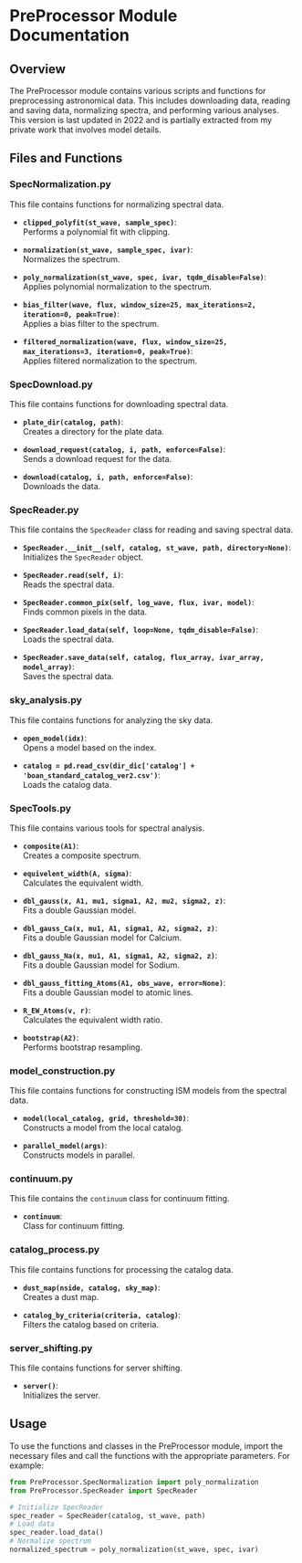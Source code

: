 # PreProcessor Module Documentation

## Overview
The PreProcessor module contains various scripts and functions for preprocessing astronomical data. This includes downloading data, reading and saving data, normalizing spectra, and performing various analyses. This version is last updated in 2022 and is partially extracted from my private work that involves model details.

## Files and Functions

### **SpecNormalization.py**
This file contains functions for normalizing spectral data.

- **`clipped_polyfit(st_wave, sample_spec)`**:  
  Performs a polynomial fit with clipping.
  
- **`normalization(st_wave, sample_spec, ivar)`**:  
  Normalizes the spectrum.
  
- **`poly_normalization(st_wave, spec, ivar, tqdm_disable=False)`**:  
  Applies polynomial normalization to the spectrum.
  
- **`bias_filter(wave, flux, window_size=25, max_iterations=2, iteration=0, peak=True)`**:  
  Applies a bias filter to the spectrum.
  
- **`filtered_normalization(wave, flux, window_size=25, max_iterations=3, iteration=0, peak=True)`**:  
  Applies filtered normalization to the spectrum.

### **SpecDownload.py**
This file contains functions for downloading spectral data.

- **`plate_dir(catalog, path)`**:  
  Creates a directory for the plate data.
  
- **`download_request(catalog, i, path, enforce=False)`**:  
  Sends a download request for the data.
  
- **`download(catalog, i, path, enforce=False)`**:  
  Downloads the data.

### **SpecReader.py**
This file contains the `SpecReader` class for reading and saving spectral data.

- **`SpecReader.__init__(self, catalog, st_wave, path, directory=None)`**:  
  Initializes the `SpecReader` object.
  
- **`SpecReader.read(self, i)`**:  
  Reads the spectral data.
  
- **`SpecReader.common_pix(self, log_wave, flux, ivar, model)`**:  
  Finds common pixels in the data.
  
- **`SpecReader.load_data(self, loop=None, tqdm_disable=False)`**:  
  Loads the spectral data.
  
- **`SpecReader.save_data(self, catalog, flux_array, ivar_array, model_array)`**:  
  Saves the spectral data.

### **sky_analysis.py**
This file contains functions for analyzing the sky data.

- **`open_model(idx)`**:  
  Opens a model based on the index.
  
- **`catalog = pd.read_csv(dir_dic['catalog'] + 'boan_standard_catalog_ver2.csv')`**:  
  Loads the catalog data.

### **SpecTools.py**
This file contains various tools for spectral analysis.

- **`composite(A1)`**:  
  Creates a composite spectrum.
  
- **`equivelent_width(A, sigma)`**:  
  Calculates the equivalent width.
  
- **`dbl_gauss(x, A1, mu1, sigma1, A2, mu2, sigma2, z)`**:  
  Fits a double Gaussian model.
  
- **`dbl_gauss_Ca(x, mu1, A1, sigma1, A2, sigma2, z)`**:  
  Fits a double Gaussian model for Calcium.
  
- **`dbl_gauss_Na(x, mu1, A1, sigma1, A2, sigma2, z)`**:  
  Fits a double Gaussian model for Sodium.
  
- **`dbl_gauss_fitting_Atoms(A1, obs_wave, error=None)`**:  
  Fits a double Gaussian model to atomic lines.
  
- **`R_EW_Atoms(v, r)`**:  
  Calculates the equivalent width ratio.
  
- **`bootstrap(A2)`**:  
  Performs bootstrap resampling.

### **model_construction.py**
This file contains functions for constructing ISM models from the spectral data.

- **`model(local_catalog, grid, threshold=30)`**:  
  Constructs a model from the local catalog.
  
- **`parallel_model(args)`**:  
  Constructs models in parallel.

### **continuum.py**
This file contains the `continuum` class for continuum fitting.

- **`continuum`**:  
  Class for continuum fitting.

### **catalog_process.py**
This file contains functions for processing the catalog data.

- **`dust_map(nside, catalog, sky_map)`**:  
  Creates a dust map.
  
- **`catalog_by_criteria(criteria, catalog)`**:  
  Filters the catalog based on criteria.

### **server_shifting.py**
This file contains functions for server shifting.

- **`server()`**:  
  Initializes the server.

## Usage
To use the functions and classes in the PreProcessor module, import the necessary files and call the functions with the appropriate parameters. For example:

```python
from PreProcessor.SpecNormalization import poly_normalization
from PreProcessor.SpecReader import SpecReader

# Initialize SpecReader
spec_reader = SpecReader(catalog, st_wave, path)
# Load data
spec_reader.load_data()
# Normalize spectrum
normalized_spectrum = poly_normalization(st_wave, spec, ivar)
```